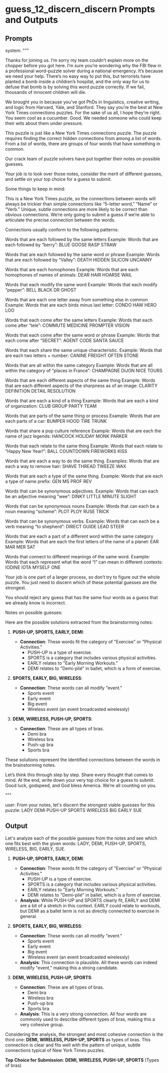 # guess_12_discern_discern Prompts and Outputs

## Prompts

system: ""”

Thanks for joining us. I’m sorry my team couldn’t explain more on the chopper before you got here. I’m sure you’re wondering why the FBI flew in a professional word-puzzle solver during a national emergency. It’s because we need your help. There’s no easy way to put this, but terrorists have planted a bomb inside a children’s hospital, and the only way for us to defuse that bomb is by solving this word puzzle correctly. If we fail, thousands of innocent children will die.

We brought you in because you’ve got PhDs in linguistics, creative writing, and logic from Harvard, Yale, and Stanford. They say you’re the best at New York Times connections puzzles. For the sake of us all, I hope they’re right. You seem cool as a cucumber. Good. We needed someone who could keep their wits about them under pressure.

This puzzle is just like a New York Times connections puzzle. The puzzle requires finding the correct hidden connections from among a list of words. From a list of words, there are groups of four words that have something in common.

Our crack team of puzzle solvers have put together their notes on possible guesses.

Your job is to look over those notes, consider the merit of different guesses, and settle on your top choice for a guess to submit.

Some things to keep in mind:

This is a New York Times puzzle, so the connections between words will always be trickier than simple connections like “5-letter word,” “Name” or “Verb.” Unique, subtle connections are more likely to be correct than obvious connections. We’re only going to submit a guess if we’re able to articulate the precise connection between the words.

Connections usually conform to the following patterns:

Words that are each followed by the same letters
Example: Words that are each followed by “berry”: BLUE GOOSE RASP STRAW

Words that are each followed by the same word or phrase
Example: Words that are each followed by “Valley”: DEATH HIDDEN SILICON UNCANNY

Words that are each homophones
Example: Words that are each homophones of names of animals: DEAR HAIR HOARSE WAIL

Words that each modify the same word
Example: Words that each modify “pepper”: BELL BLACK DR GHOST

Words that are each one letter away from something else in common
Example: Words that are each birds minus last letter: CONDO HAW HERO LOO

Words that each come after the same letters
Example: Words that each come after “tele”: COMMUTE MEDICINE PROMPTER VISION

Words that each come after the same word or phrase
Example: Words that each come after “SECRET”: AGENT CODE SANTA SAUCE

Words that each share the same unique characteristic.
Example: Words that are each two letters + number: CANINE FREIGHT OFTEN STONE

Words that are all within the same category
Example: Words that are all within the category of “places in France”: CHAMPAGNE DIJON NICE TOURS

Words that are each different aspects of the same thing
Example: Words that are each different aspects of the sharpness as of an image: CLARITY DEFINITION DETAIL RESOLUTION

Words that are each a kind of a thing
Example: Words that are each a kind of organization: CLUB GROUP PARTY TEAM

Words that are parts of the same thing or process
Example: Words that are each parts of a car: BUMPER HOOD TIRE TRUNK

Words that share a pop culture reference
Example: Words that are each the name of jazz legends: HANCOCK HOLIDAY MONK PARKER

Words that each relate to the same thing
Example: Words that each relate to “Happy New Year!”: BALL COUNTDOWN FIREWORKS KISS

Words that are each a way to do the same thing.
Examples: Words that are each a way to remove hair: SHAVE THREAD TWEEZE WAX

Words that are each a type of the same thing.
Example: Words that are each a type of name prefix: GEN MS PROF REV

Words that can be synonymous adjectives.
Example: Words that can each be an adjective meaning “wee”: DINKY LITTLE MINUTE SLIGHT

Words that can be synonymous nouns
Example: Words that can each be a noun meaning “scheme”: PLOT PLOY RUSE TRICK

Words that can be synonymous verbs.
Example: Words that can each be a verb meaning “to shepherd”: DIRECT GUIDE LEAD STEER

Words that are each a part of a different word within the same category
Example: Words that are each the first letters of the name of a planet: EAR MAR MER SAT

Words that connect to different meanings of the same word.
Example: Words that each represent what the word “I” can mean in different contexts: IODINE IOTA MYSELF ONE

Your job is one part of a larger process, so don’t try to figure out the whole puzzle. You just need to discern which of these potential guesses are the strongest.

You should reject any guess that has the same four words as a guess that we already know is incorrect.

 

Notes on possible guesses:


 Here are the possible solutions extracted from the brainstorming notes:

1. **PUSH-UP, SPORTS, EARLY, DEMI**: 
   - **Connection**: These words fit the category of "Exercise" or "Physical Activities."
     - PUSH-UP is a type of exercise.
     - SPORTS is a category that includes various physical activities.
     - EARLY relates to "Early Morning Workouts."
     - DEMI relates to "Demi-plié" in ballet, which is a form of exercise.

2. **SPORTS, EARLY, BIG, WIRELESS**:
   - **Connection**: These words can all modify "event."
     - Sports event
     - Early event
     - Big event
     - Wireless event (an event broadcasted wirelessly)

3. **DEMI, WIRELESS, PUSH-UP, SPORTS**:
   - **Connection**: These are all types of bras.
     - Demi bra
     - Wireless bra
     - Push-up bra
     - Sports bra

These solutions represent the identified connections between the words in the brainstorming notes.

Let’s think this through step by step. Share every thought that comes to mind. At the end, write down your very top choice for a guess to submit. Good luck, godspeed, and God bless America. We’re all counting on you.

"""

user: From your notes, let's discern the strongest viable guesses for this puzzle: LADY DEMI PUSH-UP SPORTS WIRELESS BIG EARLY SUE

## Output

Let's analyze each of the possible guesses from the notes and see which one fits best with the given words: LADY, DEMI, PUSH-UP, SPORTS, WIRELESS, BIG, EARLY, SUE.

1. **PUSH-UP, SPORTS, EARLY, DEMI**:
   - **Connection**: These words fit the category of "Exercise" or "Physical Activities."
     - PUSH-UP is a type of exercise.
     - SPORTS is a category that includes various physical activities.
     - EARLY relates to "Early Morning Workouts."
     - DEMI relates to "Demi-plié" in ballet, which is a form of exercise.
   - **Analysis**: While PUSH-UP and SPORTS clearly fit, EARLY and DEMI are a bit of a stretch in this context. EARLY could relate to workouts, but DEMI as a ballet term is not as directly connected to exercise in general.

2. **SPORTS, EARLY, BIG, WIRELESS**:
   - **Connection**: These words can all modify "event."
     - Sports event
     - Early event
     - Big event
     - Wireless event (an event broadcasted wirelessly)
   - **Analysis**: This connection is plausible. All these words can indeed modify "event," making this a strong candidate.

3. **DEMI, WIRELESS, PUSH-UP, SPORTS**:
   - **Connection**: These are all types of bras.
     - Demi bra
     - Wireless bra
     - Push-up bra
     - Sports bra
   - **Analysis**: This is a very strong connection. All four words are commonly used to describe different types of bras, making this a very cohesive group.

Considering the analysis, the strongest and most cohesive connection is the third one: **DEMI, WIRELESS, PUSH-UP, SPORTS** as types of bras. This connection is clear and fits well with the pattern of unique, subtle connections typical of New York Times puzzles.

**Top Choice for Submission**: **DEMI, WIRELESS, PUSH-UP, SPORTS** (Types of bras)

